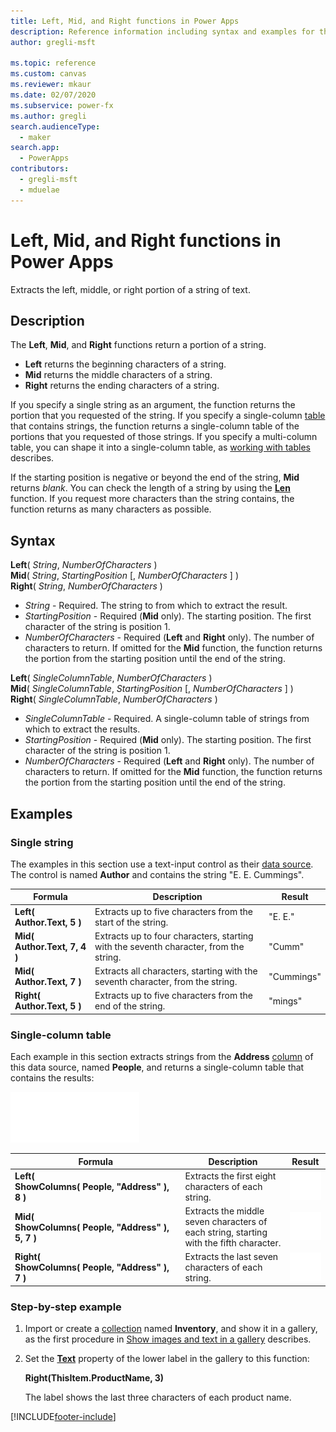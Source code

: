 ```yaml
---
title: Left, Mid, and Right functions in Power Apps
description: Reference information including syntax and examples for the Left, Mid, and Right functions in Power Apps.
author: gregli-msft

ms.topic: reference
ms.custom: canvas
ms.reviewer: mkaur
ms.date: 02/07/2020
ms.subservice: power-fx
ms.author: gregli
search.audienceType:
  - maker
search.app:
  - PowerApps
contributors:
  - gregli-msft
  - mduelae
---
```


# Left, Mid, and Right functions in Power Apps

Extracts the left, middle, or right portion of a string of text.

## Description

The **Left**, **Mid**, and **Right** functions return a portion of a string.

- **Left** returns the beginning characters of a string.
- **Mid** returns the middle characters of a string.
- **Right** returns the ending characters of a string.

If you specify a single string as an argument, the function returns the portion that you requested of the string. If you specify a single-column [table](/power-apps/maker/canvas-apps/working-with-tables) that contains strings, the function returns a single-column table of the portions that you requested of those strings. If you specify a multi-column table, you can shape it into a single-column table, as [working with tables](/power-apps/maker/canvas-apps/working-with-tables) describes.

If the starting position is negative or beyond the end of the string, **Mid** returns _blank_. You can check the length of a string by using the **[Len](function-len.md)** function. If you request more characters than the string contains, the function returns as many characters as possible.

## Syntax

**Left**( _String_, _NumberOfCharacters_ )<br>**Mid**( _String_, _StartingPosition_ [, *NumberOfCharacters* ] )<br>**Right**( _String_, _NumberOfCharacters_ )

- _String_ - Required. The string to from which to extract the result.
- _StartingPosition_ - Required (**Mid** only). The starting position. The first character of the string is position 1.
- _NumberOfCharacters_ - Required (**Left** and **Right** only). The number of characters to return. If omitted for the **Mid** function, the function returns the portion from the starting position until the end of the string.

**Left**( _SingleColumnTable_, _NumberOfCharacters_ )<br>**Mid**( _SingleColumnTable_, _StartingPosition_ [, *NumberOfCharacters* ] )<br>**Right**( _SingleColumnTable_, _NumberOfCharacters_ )

- _SingleColumnTable_ - Required. A single-column table of strings from which to extract the results.
- _StartingPosition_ - Required (**Mid** only). The starting position. The first character of the string is position 1.
- _NumberOfCharacters_ - Required (**Left** and **Right** only). The number of characters to return. If omitted for the **Mid** function, the function returns the portion from the starting position until the end of the string.

## Examples

### Single string

The examples in this section use a text-input control as their [data source](/power-apps/maker/canvas-apps/working-with-data-sources). The control is named **Author** and contains the string "E. E. Cummings".

| Formula                      | Description                                                                           | Result     |
| ---------------------------- | ------------------------------------------------------------------------------------- | ---------- |
| **Left( Author.Text, 5 )**   | Extracts up to five characters from the start of the string.                          | "E. E."    |
| **Mid( Author.Text, 7, 4 )** | Extracts up to four characters, starting with the seventh character, from the string. | "Cumm"     |
| **Mid( Author.Text, 7 )**    | Extracts all characters, starting with the seventh character, from the string.        | "Cummings" |
| **Right( Author.Text, 5 )**  | Extracts up to five characters from the end of the string.                            | "mings"    |

### Single-column table

Each example in this section extracts strings from the **Address** [column](/power-apps/maker/canvas-apps/working-with-tables#columns) of this data source, named **People**, and returns a single-column table that contains the results:

![Table.](media/function-left-mid-right/people-table.png)

| Formula                                                          | Description                                                                             | Result                                                          |
| ---------------------------------------------------------------- | --------------------------------------------------------------------------------------- | --------------------------------------------------------------- |
| **Left( ShowColumns(&nbsp;People,&nbsp;"Address"&nbsp;), 8 )**   | Extracts the first eight characters of each string.                                     | ![Left.](media/function-left-mid-right/people-table-left.png)   |
| **Mid( ShowColumns(&nbsp;People,&nbsp;"Address"&nbsp;), 5, 7 )** | Extracts the middle seven characters of each string, starting with the fifth character. | ![Mid.](media/function-left-mid-right/people-table-mid.png)     |
| **Right( ShowColumns(&nbsp;People,&nbsp;"Address"&nbsp;), 7 )**  | Extracts the last seven characters of each string.                                      | ![Right.](media/function-left-mid-right/people-table-right.png) |

### Step-by-step example

1. Import or create a [collection](/power-apps/maker/canvas-apps/working-with-data-sources#collections) named **Inventory**, and show it in a gallery, as the first procedure in [Show images and text in a gallery](/power-apps/maker/canvas-apps/show-images-text-gallery-sort-filter) describes.
2. Set the **[Text](/power-apps/maker/canvas-apps/controls/properties-core)** property of the lower label in the gallery to this function:

   **Right(ThisItem.ProductName, 3)**

   The label shows the last three characters of each product name.

[!INCLUDE[footer-include](../../includes/footer-banner.md)]
